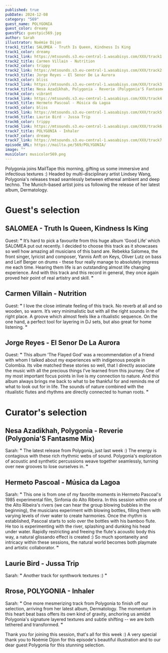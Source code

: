 ```yaml
---
published: true
pubDate: 2024-12-08
category: "569"
guest_name: POLYGONIA
guest_color: dreamy
guestPic: guestpic569.jpg
author: Sarah
illustrator: Noémie Dijon
track1_title: SALOMEA - Truth Is Queen, Kindness Is King
track1_color: dreamy
track1_link: https://mtsounds.s3.eu-central-1.wasabisys.com/XXX/track1.mp3
track2_title: Carmen Villain - Nutrition
track2_color: trippy
track2_link: https://mtsounds.s3.eu-central-1.wasabisys.com/XXX/track2.mp3
track3_title: Jorge Reyes – El Senor De La Aurora
track3_color: bliss
track3_link: https://mtsounds.s3.eu-central-1.wasabisys.com/XXX/track3.mp3
track4_title: Nesa Azadikhah, Polygonia - Reverie (Polygonia'S Fantasme Mix)
track4_color: vibrant
track4_link: https://mtsounds.s3.eu-central-1.wasabisys.com/XXX/track4.mp3
track5_title: Hermeto Pascoal - Música da Lagoa
track5_color: bliss
track5_link: https://mtsounds.s3.eu-central-1.wasabisys.com/XXX/track5.mp3
track6_title: Laurie Bird - Jussa Trip
track6_color: trippy
track6_link: https://mtsounds.s3.eu-central-1.wasabisys.com/XXX/track6.mp3
track7_title: POLYGONIA - Inhaler
track7_color: dreamy
track7_link: https://mtsounds.s3.eu-central-1.wasabisys.com/XXX/track7.mp3
episode_URL: https://mailta.pe/569/POLYGONIA/
image: ""
musiColor: musicolor569.png
---
```

Polygonia joins MailTape this morning, gifting us some immersive and infectious textures :) Headed by multi-disciplinary artist Lindsey Wang, Polygonia's releases tread seamlessly between ethereal ambient and deep techno. The Munich-based artist joins us following the release of her latest album, Dermatology.

# Guest's selection

## SALOMEA - Truth Is Queen, Kindness Is King

 Guest: **"** It’s hard to pick a favourite from this huge album ‘Good Life’ which SALOMEA put out recently. I decided to choose this track as it showcases so well how amazing all musicians of this band are. Rebekka Salomea, the front singer, lyricist and composer, Yannis Anft on Keys, Oliver Lutz on bass and Leif Berger on drums - these four really manage to absolutely impress me each time. Hearing them life is an outstanding almost life changing experience. And with this track and this record in general, they once again proved heir point of real artistry and skill. **"** 

## Carmen Villain - Nutrition

 Guest: **"** I love the close intimate feeling of this track. No reverb at all and so wooden, so warm. It’s very minimalistic but with all the right sounds in the right place. A groove which almost feels like a ritualistic sequence. On the one hand, a perfect tool for layering in DJ sets, but also great for home listening. **"** 

## Jorge Reyes - El Senor De La Aurora

 Guest: **"** This album ‘The Flayed God’ was a recommendation of a friend with whom I talked about my experiences with indigenous people in Colombia. Its vibe matched these stories so well, that I directly associate the music with all the precious things I’ve learned from this journey. One of my most important focus points in live is my connection to nature. And this album always brings me back to what to be thankful for and reminds me of what to look out for in life. The sounds of nature combined with the ritualistic flutes and rhythms are directly connected to human roots. **"** 

# Curator's selection

## Nesa Azadikhah, Polygonia - Reverie (Polygonia'S Fantasme Mix)

Sarah: **"** The latest release from Polygonia, just last week :) The energy is contagious with these rich rhythmic webs of sound. Polygonia's exploration of acoustic and synthetic percussions weave together seamlessly, turning over new grooves to lose ourselves in. **"** 

## Hermeto Pascoal - Música da Lagoa

Sarah: **"** This one is from one of my favorite moments in Hermeto Pascoal's 1985 experimental film, Sinfonia do Alto Ribeira. In this session within one of the Alto Ribeira's rivers (we can hear the group blowing bubbles in the beginning), the musicians experiment with blowing bottles, filling them with varying levels of river water to create harmonies. Once the rhythm is established, Pascoal starts to solo over the bottles with his bamboo flute. He too is experimenting with the river, splashing and dunking his head under water. Rapidly restricting and freeing the flute's acoustic body this way, a natural glissando effect is created :) So much spontaneity and intricacy within these sessions, the natural world becomes both playmate and artistic collaborator. **"** 

## Laurie Bird - Jussa Trip

 Sarah: **"** Another track for synthwork textures :) **"** 

## Rrose, POLYGONIA - Inhaler

Sarah: **"** One more mesmerizing track from Polygonia to finish off our selection, arriving from her latest album, Dermatology. The momentum in this heart beat bass offers its own kind of gravity, anchoring us amidst Polygonia's signature layered textures and subtle shifting -- we are both tethered and transformed. **"** 

Thank you for joining this session, that's all for this week :) A very special thank you to Noémie Dijon for this episode's beautiful illustration and to our dear guest Polygonia for this stunning selection.
